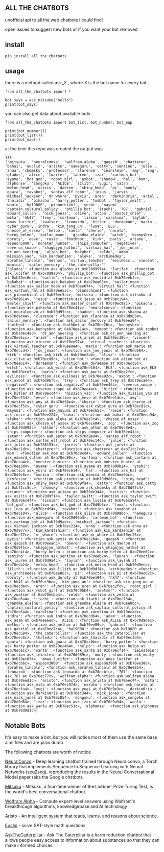## ALL THE CHATBOTS

unofficial api to all the web chatbots i could find!

open issues to suggest new bots or if you want your bot removed


## install

    pip install all_the_chatbots
    
## usage

there is a method called ask_X , where X is the bot name for every bot

    from all_the_chatbots import *
    
    bot_says = ask_mitsuku("hello")
    print(bot_says)


you can also get data about available bots

   
    from all_the_chatbots import bot_list, bot_number, bot_map
    
    print(bot_number())
    print(bot_list())
    print(bot_map())
    
at the time this repo was created the output was

    135
    ['mitsuku', 'neuralconvo', 'wolfram_alpha', 'qaqash', 'chatterer', 'bahai', 'euclid', 'aristo', 'nameguru', 'catty', 'sentino', 'julie', 'anna', 'chomsky', 'professor', 'clarence', 'ieinstein', 'amy', 'zog', 'glados', 'alice', 'lucifer', 'lauren', 'izar', 'cartman_bot', 'ayame', 'bot_god', 'robot_girl', 'axbot', 'shadow', 'hal', 'mom', 'alphonse', 'songoku', 'ALICE', 'lilith', 'yugi', 'satan', 'melon_head', 'osiris', 'daeron', 'shiny_head', 'pi', 'monty', 'gaara', 'tavabot', 'santas_elf_robot', 'jesus', 'jarvis', 'michael_jackson', 'mr_whore', 'pyxis', 'eren', 'darkin0ria', 'ariel', 'thaladir', 'pikachu', 'harry_potter', 'tombot', 'taylor_swift', 'wanlu', 'hal9000', 'pinnochion1', 'yoshi', 'mayumi', 'captain_cultural_policy', 'phillip_bot', 'itachi', '707', 'gabriel', 'edward_cullen', 'nick_jonas', 'clive', 'atton', 'master_chief', 'mita', 'hk47', 'trey', 'cortana', 'lissie', 'carolina', 'laylah', 'amas_lucifer', 'zwatser', 'leonardo', 'hitler', 'doraemon', 'mario', 'cyber_guru', 'indra', 'kim_jong_un', 'luna', 'ELS', 'chesse_of_essex', 'helpo', 'santa', 'cherie', 'naruto', 'horny_helen', 'sailor_moon', 'grandma_elaine', 'witch', 'kennysbro', 'doroty', 'eeve', 'rosie', 'thothbot', 'kirk', 'paris', 'ariane', 'espeon3000', 'monster_hunter', 'ships_computer', 'negative7', 'severus_snape', 'shagojyo_hotbot', 'virtual_hal', 'joe_jonas', 'dr_ann_neering', 'alien_bot', 'bakabot', 'zelda', 'adam', 'mission_vao', 'kim_kardashian', 'aleka', 'archimedes', 'abraham_lincoln', 'methos', 'virtual_teacher', 'evilness', 'vincent', 'monica', 'sailor_mercury', 'the_caterpillar']
    {'glados': <function ask_glados at 0xb70d9974>, 'lucifer': <function ask_lucifer at 0xb70d9a04>, 'phillip_bot': <function ask_phillip_bot at 0xb70ec6ec>, 'euclid': <function ask_euclid at 0xb70eebfc>, 'bakabot': <function ask_bakabot at 0xb70ee65c>, 'sailor_moon': <function ask_sailor_moon at 0xb70ee074>, 'virtual_hal': <function ask_virtual_hal at 0xb70ee53c>, 'pinnochion1': <function ask_pinnochion1 at 0xb70ec5cc>, 'mitsuku': <function ask_mitsuku at 0xb70d9614>, 'jesus': <function ask_jesus at 0xb70ec194>, 'master_chief': <function ask_master_chief at 0xb70ec92c>, 'pikachu': <function ask_pikachu at 0xb70ec41c>, 'neuralconvo': <function ask_neuralconvo at 0xb70d95cc>, 'shadow': <function ask_shadow at 0xb70d9c44>, 'clarence': <function ask_clarence at 0xb70d9854>, 'sailor_mercury': <function ask_sailor_mercury at 0xb70eea04>, 'thothbot': <function ask_thothbot at 0xb70ee26c>, 'kennysbro': <function ask_kennysbro at 0xb70ee14c>, 'tombot': <function ask_tombot at 0xb70ec4ac>, 'dr_ann_neering': <function ask_dr_ann_neering at 0xb70ee5cc>, 'ariel': <function ask_ariel at 0xb70ec38c>, 'vincent': <function ask_vincent at 0xb70ee974>, 'virtual_teacher': <function ask_virtual_teacher at 0xb70ee8e4>, 'mario': <function ask_mario at 0xb70eccd4>, 'joe_jonas': <function ask_joe_jonas at 0xb70ee584>, 'kirk': <function ask_kirk at 0xb70ee2b4>, 'clive': <function ask_clive at 0xb70ec89c>, 'alien_bot': <function ask_alien_bot at 0xb70ee614>, 'doraemon': <function ask_doraemon at 0xb70ecc8c>, 'witch': <function ask_witch at 0xb70ee104>, 'ELS': <function ask_ELS at 0xb70ece3c>, 'paris': <function ask_paris at 0xb70ee2fc>, 'evilness': <function ask_evilness at 0xb70ee92c>, 'axbot': <function ask_axbot at 0xb70d9bfc>, 'trey': <function ask_trey at 0xb70eca04>, 'negative7': <function ask_negative7 at 0xb70ee464>, 'severus_snape': <function ask_severus_snape at 0xb70ee4ac>, 'hitler': <function ask_hitler at 0xb70ecc44>, 'mission_vao': <function ask_mission_vao at 0xb70ee734>, 'eeve': <function ask_eeve at 0xb70ee1dc>, 'amy': <function ask_amy at 0xb70d98e4>, 'cherie': <function ask_cherie at 0xb70ecf5c>, 'cyber_guru': <function ask_cyber_guru at 0xb70ecd1c>, 'mayumi': <function ask_mayumi at 0xb70ec65c>, 'rosie': <function ask_rosie at 0xb70ee224>, 'bahai': <function ask_bahai at 0xb70eea94>, 'aleka': <function ask_aleka at 0xb70ee7c4>, 'chesse_of_essex': <function ask_chesse_of_essex at 0xb70ece84>, 'zog': <function ask_zog at 0xb70d992c>, 'atton': <function ask_atton at 0xb70ec8e4>, 'ships_computer': <function ask_ships_computer at 0xb70ee41c>, 'satan': <function ask_satan at 0xb70d9e84>, 'santas_elf_robot': <function ask_santas_elf_robot at 0xb70ec14c>, 'julie': <function ask_julie at 0xb786153c>, 'jarvis': <function ask_jarvis at 0xb70ec1dc>, 'chatterer': <function ask_chatterer at 0xb71cc7c4>, 'mom': <function ask_mom at 0xb70d9cd4>, 'edward_cullen': <function ask_edward_cullen at 0xb70ec80c>, 'cortana': <function ask_cortana at 0xb70eca4c>, 'monster_hunter': <function ask_monster_hunter at 0xb70ee3d4>, 'ayame': <function ask_ayame at 0xb70d9b24>, 'yoshi': <function ask_yoshi at 0xb70ec614>, 'hal': <function ask_hal at 0xb70d9c8c>, 'monica': <function ask_monica at 0xb70ee9bc>, 'professor': <function ask_professor at 0xb70d980c>, 'shiny_head': <function ask_shiny_head at 0xb70d9fa4>, 'catty': <function ask_catty at 0xb71cc5cc>, 'chomsky': <function ask_chomsky at 0xb70d97c4>, 'ariane': <function ask_ariane at 0xb70ee344>, 'osiris': <function ask_osiris at 0xb70d9f14>, 'taylor_swift': <function ask_taylor_swift at 0xb70ec4f4>, 'lissie': <function ask_lissie at 0xb70eca94>, 'bot_god': <function ask_bot_god at 0xb70d9b6c>, 'luna': <function ask_luna at 0xb70ecdf4>, 'tavabot': <function ask_tavabot at 0xb70ec104>, 'alice': <function ask_alice at 0xb70d99bc>, 'nameguru': <function ask_nameguru at 0xb70d96a4>, 'cartman_bot': <function ask_cartman_bot at 0xb70d9adc>, 'michael_jackson': <function ask_michael_jackson at 0xb70ec224>, 'anna': <function ask_anna at 0xb70d977c>, 'kim_kardashian': <function ask_kim_kardashian at 0xb70ee77c>, 'mr_whore': <function ask_mr_whore at 0xb70ec26c>, 'pyxis': <function ask_pyxis at 0xb70ec2b4>, 'qaqash': <function ask_qaqash at 0xb70eeadc>, 'daeron': <function ask_daeron at 0xb70d9f5c>, 'shagojyo_hotbot': <function ask_shagojyo_hotbot at 0xb70ee4f4>, 'horny_helen': <function ask_horny_helen at 0xb70ee02c>, 'sentino': <function ask_sentino at 0xb70eeb24>, 'lauren': <function ask_lauren at 0xb70d9a4c>, 'laylah': <function ask_laylah at 0xb70ecb24>, 'melon_head': <function ask_melon_head at 0xb70d9ecc>, 'lilith': <function ask_lilith at 0xb70d9df4>, 'archimedes': <function ask_archimedes at 0xb70ee80c>, 'pi': <function ask_pi at 0xb70ec02c>, 'doroty': <function ask_doroty at 0xb70ee194>, 'hk47': <function ask_hk47 at 0xb70ec9bc>, 'kim_jong_un': <function ask_kim_jong_un at 0xb70ecdac>, 'eren': <function ask_eren at 0xb70ec2fc>, 'robot_girl': <function ask_robot_girl at 0xb70d9bb4>, 'zwatser': <function ask_zwatser at 0xb70ecbb4>, 'zelda': <function ask_zelda at 0xb70ee6a4>, 'itachi': <function ask_itachi at 0xb70ec734>, 'grandma_elaine': <function ask_grandma_elaine at 0xb70ee0bc>, 'captain_cultural_policy': <function ask_captain_cultural_policy at 0xb70ec6a4>, 'carolina': <function ask_carolina at 0xb70ecadc>, 'indra': <function ask_indra at 0xb70ecd64>, 'adam': <function ask_adam at 0xb70ee6ec>, 'ALICE': <function ask_ALICE at 0xb70d9dac>, 'methos': <function ask_methos at 0xb70ee89c>, 'gabriel': <function ask_gabriel at 0xb70ec7c4>, 'hal9000': <function ask_hal9000 at 0xb70ec584>, 'the_caterpillar': <function ask_the_caterpillar at 0xb70eec8c>, 'thaladir': <function ask_thaladir at 0xb70ec3d4>, 'gaara': <function ask_gaara at 0xb70ec0bc>, 'harry_potter': <function ask_harry_potter at 0xb70ec464>, 'helpo': <function ask_helpo at 0xb70ececc>, 'santa': <function ask_santa at 0xb70ecf14>, 'ieinstein': <function ask_ieinstein at 0xb70d989c>, 'monty': <function ask_monty at 0xb70ec074>, 'amas_lucifer': <function ask_amas_lucifer at 0xb70ecb6c>, 'espeon3000': <function ask_espeon3000 at 0xb70ee38c>, 'abraham_lincoln': <function ask_abraham_lincoln at 0xb70ee854>, 'leonardo': <function ask_leonardo at 0xb70ecbfc>, '707': <function ask_707 at 0xb70ec77c>, 'wolfram_alpha': <function ask_wolfram_alpha at 0xb70eed1c>, 'aristo': <function ask_aristo at 0xb70eec44>, 'mita': <function ask_mita at 0xb70ec974>, 'naruto': <function ask_naruto at 0xb70ecfa4>, 'yugi': <function ask_yugi at 0xb70d9e3c>, 'darkin0ria': <function ask_darkin0ria at 0xb70ec344>, 'nick_jonas': <function ask_nick_jonas at 0xb70ec854>, 'songoku': <function ask_songoku at 0xb70d9d64>, 'izar': <function ask_izar at 0xb70d9a94>, 'wanlu': <function ask_wanlu at 0xb70ec53c>, 'alphonse': <function ask_alphonse at 0xb70d9d1c>}


## Notable Bots

It's easy to make a bot, but you will notice most of them use the same base aiml files and are plain dumb

The following chatbots are worth of notice

[NeuralConvo](http://neuralconvo.huggingface.co/) - Deep learning chatbot trained through Neuralconvo, a Torch library that implements Sequence to Sequence Learning with Neural Networks (seq2seq), reproducing the results in the Neural Conversational Model paper (aka the Google chatbot).

[Mitsuku](https://www.pandorabots.com/mitsuku/) - Mitsuku, a four-time winner of the Loebner Prize Turing Test, is the world's best conversational chatbot. 

[Wolfram Alpha](https://products.wolframalpha.com/spoken-results-api/documentation/) - Compute expert-level answers using Wolfram's breakthrough algorithms, knowledgebase and AI technology

[Aristo](http://aristo-demo.allenai.org/) - An intelligent system that reads, learns, and reasons about science.

[Euclid](http://euclid.allenai.org/) - solve SAT-style math questions

[AskTheCatterpillar](http://askthecaterpillar.com/) - Ask The Caterpillar is a harm reduction chatbot that allows people easy access to information about substances so that they can make informed choices.